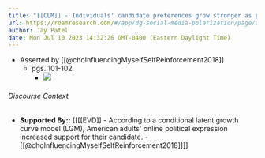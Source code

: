 ```yaml
---
title: "[[CLM]] - Individuals' candidate preferences grow stronger as people engage more in political expression on an online forum."
url: https://roamresearch.com/#/app/dg-social-media-polarization/page/zHgOZipSf
author: Jay Patel
date: Mon Jul 10 2023 14:32:26 GMT-0400 (Eastern Daylight Time)
---
```


- Asserted by  [[@choInfluencingMyselfSelfReinforcement2018]]
    - pgs. 101-102
        - ![](https://firebasestorage.googleapis.com/v0/b/firescript-577a2.appspot.com/o/imgs%2Fapp%2Fdg-social-media-polarization%2FVgNYaji50r.33.58.png?alt=media&token=174dc3e9-e9c9-4035-84b7-f3a01db7bc6a)

###### Discourse Context

- **Supported By::** [[[[EVD]] - According to a conditional latent growth curve model (LGM), American adults' online political expression increased support for their candidate.  - [[@choInfluencingMyselfSelfReinforcement2018]]]]
